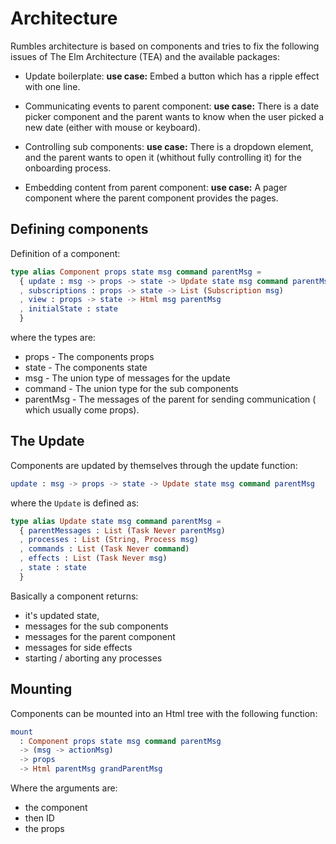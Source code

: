 # Architecture

Rumbles architecture is based on components and tries to fix the following
issues of The Elm Architecture (TEA) and the available packages:

- Update boilerplate:
  **use case:** Embed a button which has a ripple effect with one line.

- Communicating events to parent component:
  **use case:** There is a date picker component and the parent wants to know
  when the user picked a new date (either with mouse or keyboard).

- Controlling sub components:
  **use case:** There is a dropdown element, and the parent wants to open it
  (whithout fully controlling it) for the onboarding process.

- Embedding content from parent component:
  **use case:** A pager component where the parent component provides the pages.

## Defining components

Definition of a component:

```elm
type alias Component props state msg command parentMsg =
  { update : msg -> props -> state -> Update state msg command parentMsg
  , subscriptions : props -> state -> List (Subscription msg)
  , view : props -> state -> Html msg parentMsg
  , initialState : state
  }

```

where the types are:

- props     - The components props
- state     - The components state
- msg       - The union type of messages for the update
- command   - The union type for the sub components
- parentMsg - The messages of the parent for sending communication ( which
              usually come props).

## The Update
Components are updated by themselves through the update function:

```elm
update : msg -> props -> state -> Update state msg command parentMsg
```

where the `Update` is defined as:

```elm
type alias Update state msg command parentMsg =
  { parentMessages : List (Task Never parentMsg)
  , processes : List (String, Process msg)
  , commands : List (Task Never command)
  , effects : List (Task Never msg)
  , state : state
  }
```

Basically a component returns:
  - it's updated state,
  - messages for the sub components
  - messages for the parent component
  - messages for side effects
  - starting / aborting any processes

## Mounting
Components can be mounted into an Html tree with the following function:

```elm
mount
  : Component props state msg command parentMsg
  -> (msg -> actionMsg)
  -> props
  -> Html parentMsg grandParentMsg
```

Where the arguments are:
  - the component
  - then ID
  - the props

